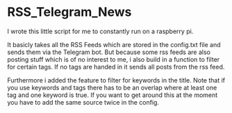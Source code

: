 # RSS_Telegram_News
I wrote this little script for me to constantly run on a raspberry pi.

It basicly takes all the RSS Feeds which are stored in the config.txt file and sends them via the Telegram bot. But because some rss feeds are also posting stuff which is of no interest to me, i also build in a function to filter for certain tags. If no tags are handed in it sends all posts from the rss feed.

Furthermore i added the feature to filter for keywords in the title. Note that if you use keywords and tags there has to be an overlap where at least one tag and one keyword is true. If you want to get around this at the moment you have to add the same source twice in the config.